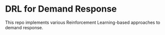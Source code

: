 # DRL for Demand Response
This repo implements various Reinforcement Learning-based approaches to demand response.
